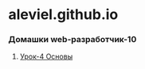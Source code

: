 # aleviel.github.io

### Домашки web-разработчик-10

1. [Урок-4 Основы](aleviel.github.io/module_2-lesson_4 "Верстаем мини-книгу")
